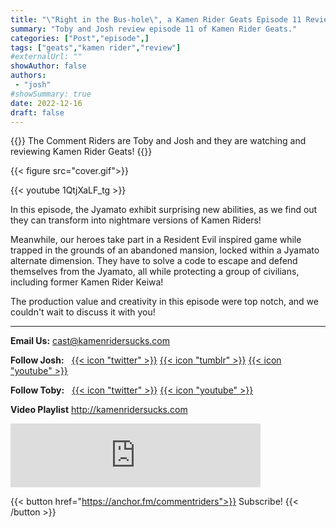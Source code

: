 ```yaml
---
title: "\"Right in the Bus-hole\", a Kamen Rider Geats Episode 11 Review"
summary: "Toby and Josh review episode 11 of Kamen Rider Geats."
categories: ["Post","episode",]
tags: ["geats","kamen rider","review"]
#externalUrl: ""
showAuthor: false
authors:
 - "josh"
#showSummary: true
date: 2022-12-16
draft: false
---
```


{{<lead>}}
The Comment Riders are Toby and Josh and they are watching and reviewing Kamen Rider Geats!
{{</lead>}}

{{< figure src="cover.gif">}}

{{< youtube 1QtjXaLF_tg >}}

In this episode, the Jyamato exhibit surprising new abilities, as we find out they can transform into nightmare versions of Kamen Riders!

Meanwhile, our heroes take part in a Resident Evil inspired game while trapped in the grounds of an abandoned mansion, locked within a Jyamato alternate dimension. They have to solve a code to escape and defend themselves from the Jyamato, all while protecting a group of civilians, including former Kamen Rider Keiwa!

The production value and creativity in this episode were top notch, and we couldn't wait to discuss it with you!

---

**Email Us:** cast@kamenridersucks.com

**Follow Josh:**&nbsp;&nbsp; <a href='https://twitter.com/PrettyDeceJosh'>{{< icon "twitter" >}}</a> <a href='https://prettydecejosh.tumblr.com'>{{< icon "tumblr" >}}</a> <a href='https://www.youtube.com/prettydece'>{{< icon "youtube" >}}</a>

**Follow Toby:**&nbsp;&nbsp; <a href='https://twitter.com/LifeOfTobes'>{{< icon "twitter" >}}</a> <a href='https://www.youtube.com/tobesplays'>{{< icon "youtube" >}}</a>

**Video Playlist** http://kamenridersucks.com

<iframe src="https://anchor.fm/commentriders/embed/episodes/Kamen-Rider-Geats-11---Right-in-the-Bus-hole-e1sc9jj" height="102px" width="400px" frameborder="0" scrolling="no"></iframe>

<p>

{{< button href="https://anchor.fm/commentriders">}}
Subscribe!
{{< /button >}}